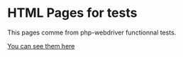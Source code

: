 # HTML Pages for tests

This pages comme from php-webdriver functionnal tests.

[You can see them here](https://github.com/php-webdriver/php-webdriver/tree/main/tests/functional/web)